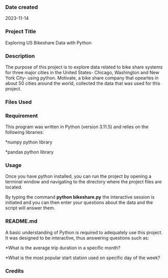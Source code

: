 ### Date created
2023-11-14

### Project Title
Exploring US Bikeshare Data with Python

### Description
The purpose of this project is to explore data related to bike share systems for three major cities in the United States- Chicago, Washington and New York City- using python. Motivate, a bike share company that opeartes in about 50 cities around the world, collected the data that was used for this project.

### Files Used


### Requirement
This program was written in Python (version 3.11.5) and relies on the following libraries:

*numpy python library

*pandas python library


### Usage
Once you have python installed, you can run the project by opening a terminal window and navigating to the directory where the project files are located.

By typing the command **python bikeshare.py** the interactive session is initiated and you can then enter your questions about the data and the script will answer them.

### README.md
A basic understanding of Python is required to adequately use this project. It was designed to be interactive, thus answering questions such as:

*What is the average trip duration in a specific month?


*What is the most popular start station used on specific day of the week?


### Credits



